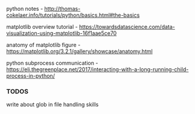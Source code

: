 python notes -  http://thomas-cokelaer.info/tutorials/python/basics.html#the-basics

matplotlib overview tutorial - https://towardsdatascience.com/data-visualization-using-matplotlib-16f1aae5ce70

anatomy of matplotlib figure - https://matplotlib.org/3.2.1/gallery/showcase/anatomy.html

python subprocess communication - https://eli.thegreenplace.net/2017/interacting-with-a-long-running-child-process-in-python/

### TODOS
write about glob in file handling skills
<!--stackedit_data:
eyJoaXN0b3J5IjpbLTc3MTUxNzI1OCwtMzUyOTIxNjAsMTE5MD
Q4MDk1MCwtMTQ2OTc5NjgzN119
-->